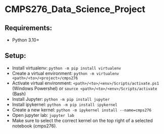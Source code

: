 # CMPS276_Data_Science_Project

## Requirements:

* Python 3.10+

## Setup:

* Install virtualenv: `python -m pip install virtualenv`
* Create a virtual environment: `python -m virtualenv <path>/<to>/<project>/cmps276`
* Activate virtual environment: `<path>/<to>/<env>/Scripts/activate.ps1` (Windows Powershel) or `source <path>/<to>/<env>/Scripts/activate` (Bash)
* Install Jupyter: `python -m pip install jupyter`
* Install ipykernel: `python -m pip install ipykernel`
* Create a new kernel: `python -m ipykernel install --name=cmps276`
* Open jupyter lab: `jupyter lab`
* Make sure to select the correct kernel on the top right of a selected notebook (cmps276).
